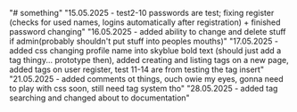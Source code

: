 "# something" 
"15.05.2025 - test2-10 passwords are test; fixing register (checks for used names, logins automatically after registration) + finished password changing"
"16.05.2025 - added ability to change and delete stuff if admin(probably shouldn't put stuff into peoples mouths)"
"17.05.2025 - added css changing profile name into skyblue bold text (should just add a tag thingy... prototype then), added creating and listing tags on a new page, added tags on user register, test 11-14 are from testing the tag insert"
"21.05.2025 - added comments ot things, ouch owie my eyes, gonna need to play with css soon, still need tag system tho"
"28.05.2025 - added tag searching and changed about to documentation"
